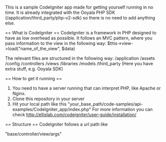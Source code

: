 This is a sample CodeIgniter app made for getting yourself running in no time. It is already integrated with the Ooyala PHP SDK (/application/third_party/php-v2-sdk) so there is no need to add anything else.

== What is CodeIgniter ==
CodeIgniter is a framework in PHP designed to have as low overhead as possible. It follows an MVC pattern, where you pass information to the view in the following way:
$this->view->load("name_of_the_view", $data)

The relevant files are structured in the following way:
/application
    /assets
    /config
    /controllers
    /views
    /libraries
    /models
    /third_party (Here you have extra stuff, e.g. Ooyala SDK)

== How to get it running ==
1. You need to have a server running that can interpret PHP, like Apache or Nginx.
2. Clone this repository in your server
3. Hit your local path like this "your_base_path/code-samples/api-examples/CodeIgniter_app/index.php"
For more information you can check http://ellislab.com/codeigniter/user-guide/installation/

== Structure ==
CodeIgniter follows a url path like

"base/controller/view/args"

